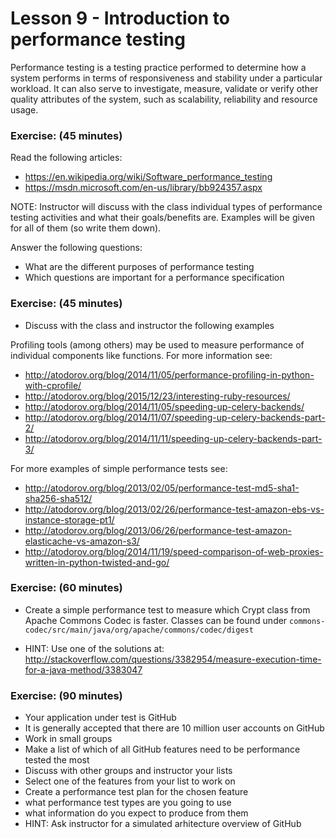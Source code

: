 # Lesson 9 - Introduction to performance testing

Performance testing is a testing practice performed to determine how a system
performs in terms of responsiveness and stability under a particular workload.
It can also serve to investigate, measure, validate or verify other quality
attributes of the system, such as scalability, reliability and resource usage.

### Exercise: (45 minutes)

Read the following articles:

* https://en.wikipedia.org/wiki/Software_performance_testing
* https://msdn.microsoft.com/en-us/library/bb924357.aspx

NOTE: Instructor will discuss with the class individual types of performance
testing activities and what their goals/benefits are. Examples will be given
for all of them (so write them down).

Answer the following questions:

* What are the different purposes of performance testing
* Which questions are important for a performance specification


### Exercise: (45 minutes)

* Discuss with the class and instructor the following examples

Profiling tools (among others) may be used to measure performance of
individual components like functions. For more information see:
* http://atodorov.org/blog/2014/11/05/performance-profiling-in-python-with-cprofile/
* http://atodorov.org/blog/2015/12/23/interesting-ruby-resources/
* http://atodorov.org/blog/2014/11/05/speeding-up-celery-backends/
* http://atodorov.org/blog/2014/11/07/speeding-up-celery-backends-part-2/
* http://atodorov.org/blog/2014/11/11/speeding-up-celery-backends-part-3/

For more examples of simple performance tests see:
* http://atodorov.org/blog/2013/02/05/performance-test-md5-sha1-sha256-sha512/
* http://atodorov.org/blog/2013/02/26/performance-test-amazon-ebs-vs-instance-storage-pt1/
* http://atodorov.org/blog/2013/06/26/performance-test-amazon-elasticache-vs-amazon-s3/
* http://atodorov.org/blog/2014/11/19/speed-comparison-of-web-proxies-written-in-python-twisted-and-go/

### Exercise: (60 minutes)

* Create a simple performance test to measure which Crypt class from
Apache Commons Codec is faster. Classes can be found under
`commons-codec/src/main/java/org/apache/commons/codec/digest`

* HINT: Use one of the solutions at:
http://stackoverflow.com/questions/3382954/measure-execution-time-for-a-java-method/3383047


### Exercise: (90 minutes)

* Your application under test is GitHub
* It is generally accepted that there are 10 million user accounts on GitHub
* Work in small groups
* Make a list of which of all GitHub features need to be performance tested the most
* Discuss with other groups and instructor your lists
* Select one of the features from your list to work on
* Create a performance test plan for the chosen feature
 * what performance test types are you going to use
 * what information do you expect to produce from them
 * HINT: Ask instructor for a simulated arhitecture overview of GitHub

